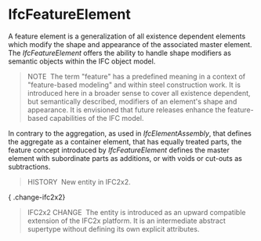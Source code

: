 IfcFeatureElement
=================

A feature element is a generalization of all existence dependent elements which modify the shape and appearance of the associated master element. The _IfcFeatureElement_ offers the ability to handle shape modifiers as semantic objects within the IFC object model.

> NOTE&nbsp; The term "feature" has a predefined meaning in a context of "feature-based modeling" and within steel construction work. It is introduced here in a broader sense to cover all existence dependent, but semantically described, modifiers of an element's shape and appearance. It is envisioned that future releases enhance the feature-based capabilities of the IFC model.

In contrary to the aggregation, as used in _IfcElementAssembly_, that defines the aggregate as a container element, that has equally treated parts, the feature concept introduced by _IfcFeatureElement_ defines the master element with subordinate parts as additions, or with voids or cut-outs as subtractions.

> HISTORY&nbsp; New entity in IFC2x2.

{ .change-ifc2x2}
> IFC2x2 CHANGE&nbsp; The entity is introduced as an upward compatible extension of the IFC2x platform. It is an intermediate abstract supertype without defining its own explicit attributes.

